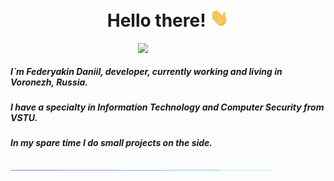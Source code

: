 <h1 align="center">Hello there! <img  width=30px src='/madia/wave.gif'></h1>

<div class='about-me'>
    <img src="/madia/laughing-monkey.gif?raw=true" align="right" width=300px>&nbsp;
    <h5>I`m Federyakin Daniil, developer, currently working and living in Voronezh, Russia.</h5>
    <h5>I have a specialty in Information Technology and Computer Security from VSTU.</h5>
    <h5>In my spare time I do small projects on the side.</h5>


</div>


<img src="/madia/glowing_line.gif?raw=true">